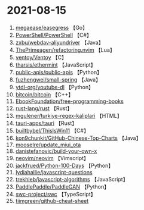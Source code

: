 # 2021-08-15

1. [megaease/easegress](https://github.com/megaease/easegress) 【Go】
2. [PowerShell/PowerShell](https://github.com/PowerShell/PowerShell) 【C#】
3. [zxbu/webdav-aliyundriver](https://github.com/zxbu/webdav-aliyundriver) 【Java】
4. [ThePrimeagen/refactoring.nvim](https://github.com/ThePrimeagen/refactoring.nvim) 【Lua】
5. [ventoy/Ventoy](https://github.com/ventoy/Ventoy) 【C】
6. [tharsis/ethermint](https://github.com/tharsis/ethermint) 【JavaScript】
7. [public-apis/public-apis](https://github.com/public-apis/public-apis) 【Python】
8. [fuzhengwei/small-spring](https://github.com/fuzhengwei/small-spring) 【Java】
9. [ytdl-org/youtube-dl](https://github.com/ytdl-org/youtube-dl) 【Python】
10. [bitcoin/bitcoin](https://github.com/bitcoin/bitcoin) 【C++】
11. [EbookFoundation/free-programming-books](https://github.com/EbookFoundation/free-programming-books) 
12. [rust-lang/rust](https://github.com/rust-lang/rust) 【Rust】
13. [mgulener/turkiye-regex-kaliplari](https://github.com/mgulener/turkiye-regex-kaliplari) 【HTML】
14. [tauri-apps/tauri](https://github.com/tauri-apps/tauri) 【Rust】
15. [builtbybel/ThisIsWin11](https://github.com/builtbybel/ThisIsWin11) 【C#】
16. [kon9chunkit/GitHub-Chinese-Top-Charts](https://github.com/kon9chunkit/GitHub-Chinese-Top-Charts) 【Java】
17. [mooseIre/update_miui_ota](https://github.com/mooseIre/update_miui_ota) 
18. [danistefanovic/build-your-own-x](https://github.com/danistefanovic/build-your-own-x) 
19. [neovim/neovim](https://github.com/neovim/neovim) 【Vimscript】
20. [jackfrued/Python-100-Days](https://github.com/jackfrued/Python-100-Days) 【Python】
21. [lydiahallie/javascript-questions](https://github.com/lydiahallie/javascript-questions) 
22. [trekhleb/javascript-algorithms](https://github.com/trekhleb/javascript-algorithms) 【JavaScript】
23. [PaddlePaddle/PaddleGAN](https://github.com/PaddlePaddle/PaddleGAN) 【Python】
24. [swc-project/swc](https://github.com/swc-project/swc) 【TypeScript】
25. [tiimgreen/github-cheat-sheet](https://github.com/tiimgreen/github-cheat-sheet) 
